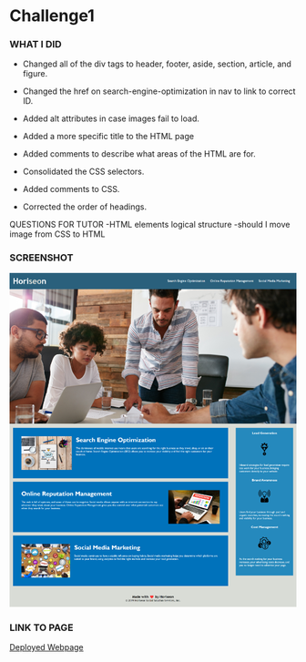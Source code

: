 # Challenge1


### WHAT I DID
* Changed all of the div tags to header, footer, aside, section, article, and figure.

* Changed the href on search-engine-optimization in nav to link to correct ID.

* Added alt attributes in case images fail to load.

* Added a more specific title to the HTML page

* Added comments to describe what areas of the HTML are for.

* Consolidated the CSS selectors.

* Added comments to CSS.

* Corrected the order of headings.

QUESTIONS FOR TUTOR
-HTML elements logical structure
-should I move image from CSS to HTML


### SCREENSHOT

![Screenshot of page](https://github.com/jgood13/challenge1/blob/main/assets/images/challenge1screenshot.png?raw=true "Page Screenshot")

### LINK TO PAGE

<a href="https://jgood13.github.io/challenge1/" target="_blank">Deployed Webpage</a>
